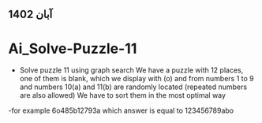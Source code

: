 ## آبان 1402  
# Ai_Solve-Puzzle-11

- Solve puzzle 11 using graph search
We have a puzzle with 12 places, one of them is blank, which we display with (o) and from numbers 1 to 9 and numbers 10(a) and 11(b) are randomly located (repeated numbers are also allowed)
We have to sort them in the most optimal way

-for example 6o485b12793a 
which answer is equal to
123456789abo